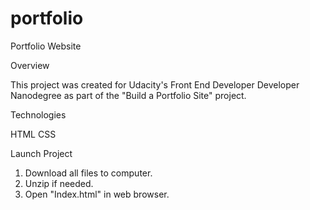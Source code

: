 # portfolio
Portfolio Website

Overview

This project was created for Udacity's Front End Developer Developer Nanodegree as part of the "Build a Portfolio Site" project.

Technologies

HTML
CSS

Launch Project

1. Download all files to computer.
2. Unzip if needed.
3. Open "Index.html" in web browser. 
